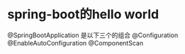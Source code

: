 # spring-boot的hello world

@SpringBootApplication
是以下三个的组合
@Configuration
@EnableAutoConfiguration
@ComponentScan

